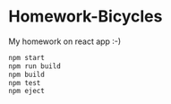 Homework-Bicycles
=================

My homework on react app :-)

```bash
npm start
npm run build
npm build
npm test
npm eject
```
